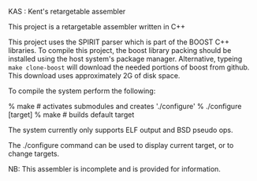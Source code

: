 
KAS : Kent's retargetable assembler

This project is a retargetable assembler written in C++

This project uses the SPIRIT parser which is part of the BOOST C++ libraries.
To compile this project, the boost library packing should be installed using
the host system's package manager. Alternative, typeing `make clone-boost`
will download the needed portions of boost from github. This download uses
approximately 2G of disk space.

To compile the system perform the following:

% make      # activates submodules and creates './configure'
% ./configure [target]
% make      # builds default target

The system currently only supports ELF output and BSD pseudo ops.

The ./configure command can be used to display current target, or to
change targets.

NB: This assembler is incomplete and is provided for information.

